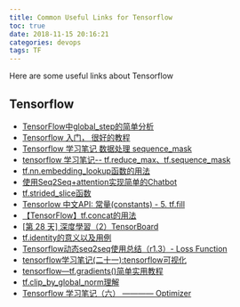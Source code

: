 ```yaml
---
title: Common Useful Links for Tensorflow
toc: true
date: 2018-11-15 20:16:21
categories: devops
tags: TF
---
```


Here are some useful links about Tensorflow

<!-- more -->

## Tensorflow

- [TensorFlow中global_step的简单分析][1]
- [Tensorflow 入门， 很好的教程][2]
- [Tensorflow 学习笔记 数据处理 sequence_mask][3]
- [tensorflow 学习笔记-- tf.reduce_max、tf.sequence_mask][4]
- [tf.nn.embedding_lookup函数的用法][5]
- [使用Seq2Seq+attention实现简单的Chatbot][6]
- [tf.strided_slice函数][7]
- [Tensorlow 中文API: 常量(constants) - 5. tf.fill][8]
- [【TensorFlow】tf.concat的用法][9]
- [[第 28 天] 深度學習（2）TensorBoard][10]
- [tf.identity的意义以及用例][11]
- [Tensorflow动态seq2seq使用总结（r1.3）- Loss Function][12]
- [tensorflow学习笔记(二十一):tensorflow可视化][13]
- [tensorflow—tf.gradients()简单实用教程][14]
- [tf.clip_by_global_norm理解][15]
- [Tensorflow 学习笔记（六） ———— Optimizer][16]

[1]: https://blog.csdn.net/leviopku/article/details/78508951
[2]: https://feisky.xyz/machine-learning/tensorflow/hello.html
[3]: https://applenob.github.io/tf_10.html#tf.sequence_mask
[4]: https://blog.csdn.net/qq_28808697/article/details/80648657
[5]: https://blog.csdn.net/UESTC_C2_403/article/details/72779417
[6]: https://ask.hellobi.com/blog/wenwen/11367
[7]: https://blog.csdn.net/banana1006034246/article/details/75092388
[8]: https://zhuanlan.zhihu.com/p/27685060
[9]: https://blog.csdn.net/mao_xiao_feng/article/details/53366163
[10]: https://ithelp.ithome.com.tw/articles/10187814
[11]: https://blog.csdn.net/hu_guan_jie/article/details/78495297
[12]: https://www.jianshu.com/p/c0c5f1bdbb88
[13]: https://blog.csdn.net/u012436149/article/details/53184847
[14]: https://blog.csdn.net/hustqb/article/details/80260002
[15]: https://blog.csdn.net/u013713117/article/details/56281715
[16]: https://applenob.github.io/tf_6.html
